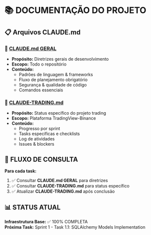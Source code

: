 # 📚 DOCUMENTAÇÃO DO PROJETO

## 📋 Arquivos CLAUDE.md

### 📄 [CLAUDE.md GERAL](/workspace/CLAUDE.md)
- **Propósito:** Diretrizes gerais de desenvolvimento
- **Escopo:** Todo o repositório
- **Conteúdo:** 
  - Padrões de linguagem & frameworks
  - Fluxo de planejamento obrigatório
  - Segurança & qualidade de código
  - Comandos essenciais

### 📄 [CLAUDE-TRADING.md](/workspace/docs/project-specific/CLAUDE-TRADING.md)
- **Propósito:** Status específico do projeto trading
- **Escopo:** Plataforma TradingView-Binance
- **Conteúdo:**
  - Progresso por sprint
  - Tasks específicas e checklists
  - Log de atividades
  - Issues & blockers

## 🔄 FLUXO DE CONSULTA

**Para cada task:**
1. ✅ Consultar **CLAUDE.md GERAL** para diretrizes
2. ✅ Consultar **CLAUDE-TRADING.md** para status específico
3. ✅ Atualizar **CLAUDE-TRADING.md** após conclusão

## 📊 STATUS ATUAL

**Infraestrutura Base:** ✅ 100% COMPLETA  
**Próxima Task:** Sprint 1 - Task 1.1: SQLAlchemy Models Implementation